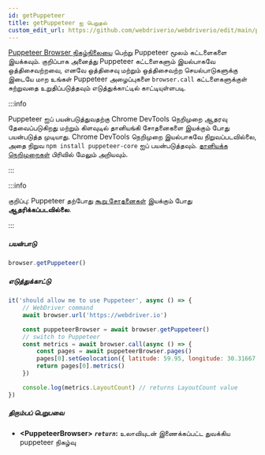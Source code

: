 ```yaml
---
id: getPuppeteer
title: getPuppeteer ஐ பெறுதல்
custom_edit_url: https://github.com/webdriverio/webdriverio/edit/main/packages/webdriverio/src/commands/browser/getPuppeteer.ts
---
```


[Puppeteer Browser நிகழ்நிலையை](https://pptr.dev/#?product=Puppeteer&version=v5.1.0&show=api-class-browser) பெற்று
Puppeteer மூலம் கட்டளைகளை இயக்கவும். குறிப்பாக அனைத்து Puppeteer கட்டளைகளும்
இயல்பாகவே ஒத்திசைவற்றவை, எனவே ஒத்திசைவு மற்றும் ஒத்திசைவற்ற
செயல்பாடுகளுக்கு இடையே மாற உங்கள் Puppeteer அழைப்புகளை `browser.call`
கட்டளைகளுக்குள் சுற்றுவதை உறுதிப்படுத்தவும் எடுத்துக்காட்டில் காட்டியுள்ளபடி.

:::info

Puppeteer ஐப் பயன்படுத்துவதற்கு Chrome DevTools நெறிமுறை ஆதரவு தேவைப்படுகிறது மற்றும்
கிளவுடில் தானியங்கி சோதனைகளை இயக்கும் போது பயன்படுத்த முடியாது. Chrome DevTools நெறிமுறை இயல்பாகவே நிறுவப்படவில்லை,
அதை நிறுவ `npm install puppeteer-core` ஐப் பயன்படுத்தவும்.
[தானியக்க நெறிமுறைகள்](/docs/automationProtocols) பிரிவில் மேலும் அறியவும்.

:::

:::info

குறிப்பு: Puppeteer தற்போது [கூறு சோதனைகள்](/docs/component-testing) இயக்கும் போது __ஆதரிக்கப்படவில்லை__.

:::

##### பயன்பாடு

```js
browser.getPuppeteer()
```

##### எடுத்துக்காட்டு

```js title="getPuppeteer.test.js"
it('should allow me to use Puppeteer', async () => {
    // WebDriver command
    await browser.url('https://webdriver.io')

    const puppeteerBrowser = await browser.getPuppeteer()
    // switch to Puppeteer
    const metrics = await browser.call(async () => {
        const pages = await puppeteerBrowser.pages()
        pages[0].setGeolocation({ latitude: 59.95, longitude: 30.31667 })
        return pages[0].metrics()
    })

    console.log(metrics.LayoutCount) // returns LayoutCount value
})
```

##### திரும்பப் பெறுபவை

- **&lt;PuppeteerBrowser&gt;**
            **<code><var>return</var></code>:**   உலாவியுடன் இணைக்கப்பட்ட துவக்கிய puppeteer நிகழ்வு